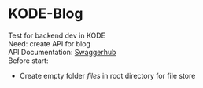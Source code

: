 # KODE-Blog
Test for backend dev in KODE  
Need: create API for blog  
API Documentation: [Swaggerhub](https://app.swaggerhub.com/apis/alexkupriyanov/kode-blog/1.0.0)  
Before start:  
- Create empty folder *files* in root directory for file store